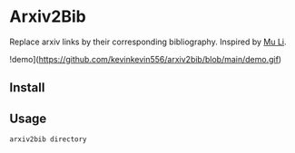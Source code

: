 # Arxiv2Bib

Replace arxiv links by their corresponding bibliography. Inspired by [Mu Li](https://www.youtube.com/watch?v=q1G0xZCqYxY&ab_channel=MuLi).


!demo](https://github.com/kevinkevin556/arxiv2bib/blob/main/demo.gif)


## Install

## Usage

```Shell
arxiv2bib directory
```
